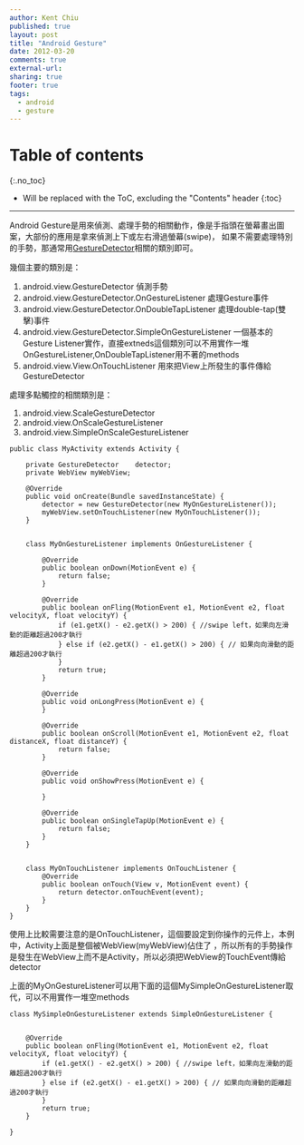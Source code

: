 ```yaml
---
author: Kent Chiu
published: true
layout: post
title: "Android Gesture"
date: 2012-03-20
comments: true
external-url:
sharing: true
footer: true
tags:
  - android
  - gesture
---
```


# Table of contents
{:.no_toc}

* Will be replaced with the ToC, excluding the "Contents" header
{:toc}

----------------------------------------------------------------




Android
Gesture是用來偵測、處理手勢的相關動作，像是手指頭在螢幕畫出圖案，大部份的應用是拿來偵測上下或左右滑過螢幕(swipe)，
如果不需要處理特別的手勢，那通常用[GestureDetector](http://wiki.kent-chiu.com/doku.php?id=android:gesture "android:gesture")相關的類別即可。

幾個主要的類別是：

1.  android.view.GestureDetector 偵測手勢
2.  android.view.GestureDetector.OnGestureListener 處理Gesture事件
3.  android.view.GestureDetector.OnDoubleTapListener
    處理double-tap(雙擊)事件
4.  android.view.GestureDetector.SimpleOnGestureListener
    一個基本的Gesture
    Listener實作，直接extneds這個類別可以不用實作一堆OnGestureListener,OnDoubleTapListener用不著的methods
5.  android.view.View.OnTouchListener
    用來把View上所發生的事件傳給GestureDetector

處理多點觸控的相關類別是：

1.  android.view.ScaleGestureDetector
2.  android.view.OnScaleGestureListener
3.  android.view.SimpleOnScaleGestureListener


```
public class MyActivity extends Activity {
 
    private GestureDetector    detector;
    private WebView myWebView;
 
    @Override
    public void onCreate(Bundle savedInstanceState) {
        detector = new GestureDetector(new MyOnGestureListener());
        myWebView.setOnTouchListener(new MyOnTouchListener());
    }    
 
 
    class MyOnGestureListener implements OnGestureListener {
 
        @Override
        public boolean onDown(MotionEvent e) {
            return false;
        }
 
        @Override
        public boolean onFling(MotionEvent e1, MotionEvent e2, float velocityX, float velocityY) {
            if (e1.getX() - e2.getX() > 200) { //swipe left，如果向左滑動的距離超過200才執行
            } else if (e2.getX() - e1.getX() > 200) { // 如果向向滑動的距離超過200才執行
            }
            return true;
        }
 
        @Override
        public void onLongPress(MotionEvent e) {
        }
 
        @Override
        public boolean onScroll(MotionEvent e1, MotionEvent e2, float distanceX, float distanceY) {
            return false;
        }
 
        @Override
        public void onShowPress(MotionEvent e) {
 
        }
 
        @Override
        public boolean onSingleTapUp(MotionEvent e) {
            return false;
        }
    }
 
 
    class MyOnTouchListener implements OnTouchListener {
        @Override
        public boolean onTouch(View v, MotionEvent event) {
            return detector.onTouchEvent(event);
        }
    }
}

```

使用上比較需要注意的是OnTouchListener，這個要設定到你操作的元件上，本例中，Activity上面是整個被WebView(myWebView)佔住了
，所以所有的手勢操作是發生在WebView上而不是Activity，所以必須把WebView的TouchEvent傳給detector

上面的MyOnGestureListener可以用下面的這個MySimpleOnGestureListener取代，可以不用實作一堆空methods


```
class MySimpleOnGestureListener extends SimpleOnGestureListener {
 
 
    @Override
    public boolean onFling(MotionEvent e1, MotionEvent e2, float velocityX, float velocityY) {
        if (e1.getX() - e2.getX() > 200) { //swipe left，如果向左滑動的距離超過200才執行
        } else if (e2.getX() - e1.getX() > 200) { // 如果向向滑動的距離超過200才執行
        }
        return true;
    }
 
}

```

